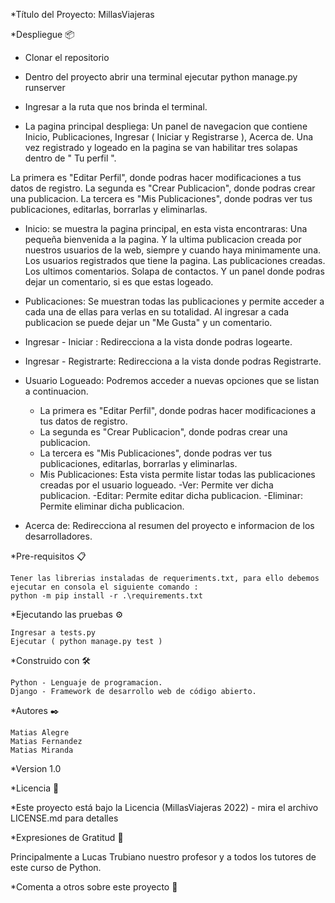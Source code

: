 *Título del Proyecto: MillasViajeras

*Despliegue 📦

- Clonar el repositorio 
- Dentro del proyecto abrir una terminal ejecutar python manage.py runserver
- Ingresar a la ruta que nos brinda el terminal.

- La pagina principal despliega:
Un panel de navegacion que contiene Inicio, Publicaciones, Ingresar ( Iniciar y Registrarse ), Acerca de.
Una vez registrado y logeado en la pagina se van habilitar tres solapas dentro de " Tu perfil ".

La primera es "Editar Perfil", donde podras hacer modificaciones a tus datos de registro.
La segunda es "Crear Publicacion", donde podras crear una publicacion. 
La tercera es "Mis Publicaciones", donde podras ver tus publicaciones, editarlas, borrarlas y eliminarlas. 


- Inicio: se muestra la pagina principal, en esta vista encontraras:
Una pequeña bienvenida a la pagina.
Y la ultima publicacion creada por nuestros usuarios de la web, siempre y cuando haya minimamente una. 
Los usuarios registrados que tiene la pagina. 
Las publicaciones creadas.
Los ultimos comentarios.
Solapa de contactos.
Y un panel donde podras dejar un comentario, si es que estas logeado.


- Publicaciones: Se muestran todas las publicaciones y permite acceder a cada una de ellas para verlas en su totalidad.
                 Al ingresar a cada publicacion se puede dejar un "Me Gusta" y un comentario.

- Ingresar - Iniciar : Redirecciona a la vista donde podras logearte.

- Ingresar - Registrarte: Redirecciona a la vista donde podras Registrarte.

- Usuario Logueado: Podremos acceder a nuevas opciones que se listan a continuacion.
    * La primera es "Editar Perfil", donde podras hacer modificaciones a tus datos de registro.
    * La segunda es "Crear Publicacion", donde podras crear una publicacion. 
    * La tercera es "Mis Publicaciones", donde podras ver tus publicaciones, editarlas, borrarlas y eliminarlas.

    - Mis Publicaciones: Esta vista permite listar todas las publicaciones creadas por el usuario logueado.
        -Ver: Permite ver dicha publicacion.
        -Editar: Permite editar dicha publicacion.
        -Eliminar: Permite eliminar dicha publicacion.

- Acerca de: Redirecciona al resumen del proyecto e informacion de los desarrolladores. 


*Pre-requisitos 📋

    Tener las librerias instaladas de requeriments.txt, para ello debemos ejecutar en consola el siguiente comando :
    python -m pip install -r .\requirements.txt
    

*Ejecutando las pruebas ⚙️

    Ingresar a tests.py
    Ejecutar ( python manage.py test ) 


*Construido con 🛠️

    Python - Lenguaje de programacion.
    Django - Framework de desarrollo web de código abierto.


*Autores ✒️

    Matias Alegre 
    Matias Fernandez 
    Matias Miranda

*Version 1.0

*Licencia 📄

*Este proyecto está bajo la Licencia (MillasViajeras 2022) - mira el archivo LICENSE.md para detalles

*Expresiones de Gratitud 🎁

Principalmente a Lucas Trubiano nuestro profesor y a todos los tutores de este curso de Python.

*Comenta a otros sobre este proyecto 📢


